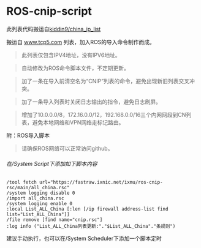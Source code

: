# ROS-cnip-script

此列表代码搬运自[kiddin9/china_ip_list](https://github.com/kiddin9/china_ip_list)

搬运自 www.tcp5.com 列表，加入ROS的导入命令制作而成。


>此列表仅包含IPV4地址，没有IPV6地址。

>自动修改为ROS命令脚本文件，不定期更新。

>加了一条在导入前清空名为“CNIP”列表的命令，避免出现新旧列表交叉冲突。

>加了一条导入列表时关闭日志输出的指令，避免日志刷屏。

>增加了10.0.0.0/8，172.16.0.0/12，192.168.0.0/16三个内网网段到CN列表，避免本地网络和VPN网络走标记路由。

附：ROS导入脚本

>请确保ROS网络可以正常访问github。

###### 在/System Script下添加如下脚本内容
```
/tool fetch url="https://fastraw.ixnic.net/ixmu/ros-cnip-rsc/main/all_china.rsc"
/system logging disable 0
/import all_china.rsc
/system logging enable 0
:local List_ALL_China [:len [/ip firewall address-list find list="List_ALL_China"]]
/file remove [find name="cnip.rsc"]
:log info ("List_ALL_China列表更新:"."$List_ALL_China"."条规则")
```
建议手动执行，也可以在/System Scheduler下添加一个脚本定时
